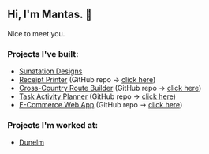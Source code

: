 ## Hi, I'm Mantas. 👋
Nice to meet you.

### Projects I've built:
- [Sunatation Designs](https://sunatation.com)
- [Receipt Printer](https://receipt-printer.netlify.app/) (GitHub repo -> [click here](https://github.com/mantasastra/receipt-printer))
- [Cross-Country Route Builder](https://cross-country-route-builder.netlify.app/) (GitHub repo -> [click here](https://github.com/mantasastra/route-builder))
- [Task Activity Planner](https://tap-webapp.herokuapp.com/) (GitHub repo -> [click here](https://github.com/mantasastra/tap-web-app))
- [E-Commerce Web App](https://online-e-shop-app.herokuapp.com/) (GitHub repo -> [click here](https://github.com/mantasastra/ecommerce-app))

### Projects I'm worked at:
- [Dunelm](https://dunelm.com)
